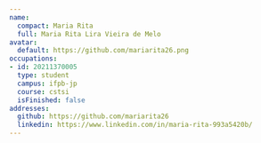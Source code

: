 ```yaml
---
name:
  compact: Maria Rita
  full: Maria Rita Lira Vieira de Melo
avatar:
  default: https://github.com/mariarita26.png
occupations:
- id: 20211370005
  type: student
  campus: ifpb-jp
  course: cstsi
  isFinished: false
addresses:
  github: https://github.com/mariarita26
  linkedin: https://www.linkedin.com/in/maria-rita-993a5420b/
---
```

